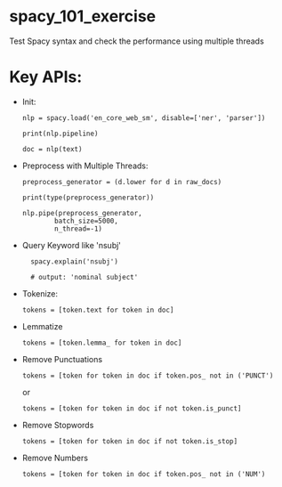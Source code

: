 # spacy_101_exercise
Test Spacy syntax and check the performance using multiple threads


# Key APIs:
  - Init:
    ```
    nlp = spacy.load('en_core_web_sm', disable=['ner', 'parser'])
    
    print(nlp.pipeline)
    
    doc = nlp(text)
    ```
  - Preprocess with Multiple Threads:
    ```
    preprocess_generator = (d.lower for d in raw_docs)
    
    print(type(preprocess_generator))
    
    nlp.pipe(preprocess_generator,
            batch_size=5000,
            n_thread=-1)
    ```
  - Query Keyword like 'nsubj'
    ```
      spacy.explain('nsubj')
      
      # output: 'nominal subject'
    ```
  - Tokenize:
    ```
    tokens = [token.text for token in doc]
    ```
  - Lemmatize
    ```
    tokens = [token.lemma_ for token in doc]
    ```
  - Remove Punctuations
    ```
    tokens = [token for token in doc if token.pos_ not in ('PUNCT')
    ```
    
    or 
    
    ```
    tokens = [token for token in doc if not token.is_punct]
    ```
  - Remove Stopwords
    ```
    tokens = [token for token in doc if not token.is_stop]
    ```
  - Remove Numbers
    ```
    tokens = [token for token in doc if token.pos_ not in ('NUM')
    ```
